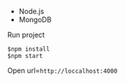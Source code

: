

- Node.js
- MongoDB

Run project

```
$npm install
$npm start
```

Open url=`http://loccalhost:4000`
